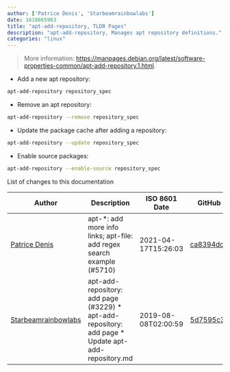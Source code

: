 ```yaml
---
author: ['Patrice Denis', 'Starbeamrainbowlabs']
date: 1618665963
title: "apt-add-repository, TLDR Pages"
description: "apt-add-repository, Manages apt repository definitions."
categories: "linux"
---
```

> More information: <https://manpages.debian.org/latest/software-properties-common/apt-add-repository.1.html>.

- Add a new apt repository:

```bash
apt-add-repository repository_spec
```

- Remove an apt repository:

```bash
apt-add-repository --remove repository_spec
```

- Update the package cache after adding a repository:

```bash
apt-add-repository --update repository_spec
```

- Enable source packages:

```bash
apt-add-repository --enable-source repository_spec
```
List of changes to this documentation


Author | Description | ISO 8601 Date | GitHub link
------|-----|-----|-----
[Patrice Denis](mailto:patrice.denis@gmail.com) | apt-*: add more info links; apt-file: add regex search example (#5710) | 2021-04-17T15:26:03 | [ca8394dc52de](https://github.com/tldr-pages/tldr/commit/ca8394dc52def4e55971ce4049b20fa8839f464d)
[Starbeamrainbowlabs](mailto:sbrl@starbeamrainbowlabs.com) | apt-add-repository: add page (#3229) * apt-add-repository: add page * Update apt-add-repository.md | 2019-08-08T02:00:59 | [5d7595c38e76](https://github.com/tldr-pages/tldr/commit/5d7595c38e7696dcb92c6247a6d09271bffe41e3)

